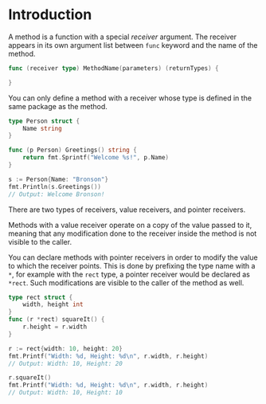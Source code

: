 # Introduction

A method is a function with a special _receiver_ argument.
The receiver appears in its own argument list between `func` keyword and the name of the method.

```go
func (receiver type) MethodName(parameters) (returnTypes) {

}
```

You can only define a method with a receiver whose type is defined in the same package as the method.

```go
type Person struct {
    Name string
}

func (p Person) Greetings() string {
	return fmt.Sprintf("Welcome %s!", p.Name)
}

s := Person{Name: "Bronson"}
fmt.Println(s.Greetings())
// Output: Welcome Bronson!
```

There are two types of receivers, value receivers, and pointer receivers.

Methods with a value receiver operate on a copy of the value passed to it, meaning that any modification done to the receiver inside the method is not visible to the caller.

You can declare methods with pointer receivers in order to modify the value to which the receiver points.
This is done by prefixing the type name with a `*`, for example with the `rect` type, a pointer receiver would be declared as `*rect`.
Such modifications are visible to the caller of the method as well.

```go
type rect struct {
	width, height int
}
func (r *rect) squareIt() {
	r.height = r.width
}

r := rect{width: 10, height: 20}
fmt.Printf("Width: %d, Height: %d\n", r.width, r.height)
// Output: Width: 10, Height: 20

r.squareIt()
fmt.Printf("Width: %d, Height: %d\n", r.width, r.height)
// Output: Width: 10, Height: 10

```
